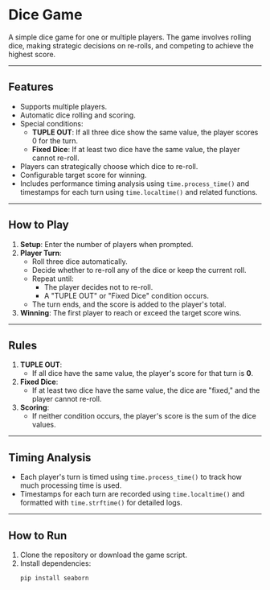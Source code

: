 # Dice Game

A simple dice game for one or multiple players. The game involves rolling dice, making strategic decisions on re-rolls, and competing to achieve the highest score.

---

## Features
- Supports multiple players.
- Automatic dice rolling and scoring.
- Special conditions:
  - **TUPLE OUT**: If all three dice show the same value, the player scores 0 for the turn.
  - **Fixed Dice**: If at least two dice have the same value, the player cannot re-roll.
- Players can strategically choose which dice to re-roll.
- Configurable target score for winning.
- Includes performance timing analysis using `time.process_time()` and timestamps for each turn using `time.localtime()` and related functions.

---

## How to Play

1. **Setup**: Enter the number of players when prompted.
2. **Player Turn**:
   - Roll three dice automatically.
   - Decide whether to re-roll any of the dice or keep the current roll.
   - Repeat until:
     - The player decides not to re-roll.
     - A "TUPLE OUT" or "Fixed Dice" condition occurs.
   - The turn ends, and the score is added to the player's total.
3. **Winning**: The first player to reach or exceed the target score wins.

---

## Rules
1. **TUPLE OUT**: 
   - If all dice have the same value, the player's score for that turn is **0**.
2. **Fixed Dice**:
   - If at least two dice have the same value, the dice are "fixed," and the player cannot re-roll.
3. **Scoring**:
   - If neither condition occurs, the player's score is the sum of the dice values.

---

## Timing Analysis
- Each player's turn is timed using `time.process_time()` to track how much processing time is used.
- Timestamps for each turn are recorded using `time.localtime()` and formatted with `time.strftime()` for detailed logs.

---

## How to Run

1. Clone the repository or download the game script.
2. Install dependencies:
   ```bash
   pip install seaborn


